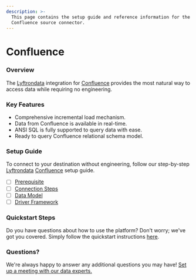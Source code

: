 ```yaml
---
description: >-
  This page contains the setup guide and reference information for the
  Confluence source connector.
---
```


# Confluence

### Overview

The [Lyftrondata](https://www.lyftrondata.com/) integration for [Confluence](https://www.lyftrondata.com/integration/business-analytics/confluence/) provides the most natural way to access data while requiring no engineering.

### Key Features

* Comprehensive incremental load mechanism.
* Data from Confluence is available in real-time.
* ANSI SQL is fully supported to query data with ease.
* Ready to query Confluence relational schema model.

### Setup Guide

To connect to your destination without engineering, follow our step-by-step [Lyftrondata](https://www.lyftrondata.com/) [Confluence](https://www.lyftrondata.com/integration/business-analytics/confluence/) setup guide.

* [ ] [Prerequisite](prerequisite.md)
* [ ] [Connection Steps](connection-steps.md)
* [ ] [Data Model](data-model/erd.md)
* [ ] [Driver Framework](driver-framework/)

### Quickstart Steps

Do you have questions about how to use the platform? Don't worry; we've got you covered. Simply follow the quickstart instructions [here](broken-reference).

### Questions? <a href="#questions" id="questions"></a>

We're always happy to answer any additional questions you may have! [Set up a meeting with our data experts.](https://www.lyftrondata.com/book-a-meeting/)
